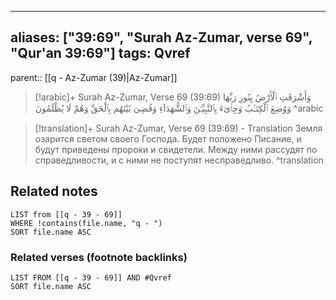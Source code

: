 
---
aliases: ["39:69", "Surah Az-Zumar, verse 69", "Qur'an 39:69"]
tags: Qvref
---

parent:: [[q - Az-Zumar (39)|Az-Zumar]]

> [!arabic]+ Surah Az-Zumar, Verse 69 (39:69)
> <span class="quran-arabic">وَأَشْرَقَتِ ٱلْأَرْضُ بِنُورِ رَبِّهَا وَوُضِعَ ٱلْكِتَـٰبُ وَجِا۟ىٓءَ بِٱلنَّبِيِّـۧنَ وَٱلشُّهَدَآءِ وَقُضِىَ بَيْنَهُم بِٱلْحَقِّ وَهُمْ لَا يُظْلَمُونَ</span>
^arabic

> [!translation]+ Surah Az-Zumar, Verse 69 (39:69) - Translation
> Земля озарится светом своего Господа. Будет положено Писание, и будут приведены пророки и свидетели. Между ними рассудят по справедливости, и с ними не поступят несправедливо.
^translation



## Related notes
```dataview
LIST from [[q - 39 - 69]]
WHERE !contains(file.name, "q - ")
SORT file.name ASC
```

### Related verses (footnote backlinks)
```dataview
LIST FROM [[q - 39 - 69]] AND #Qvref
SORT file.name ASC
```

